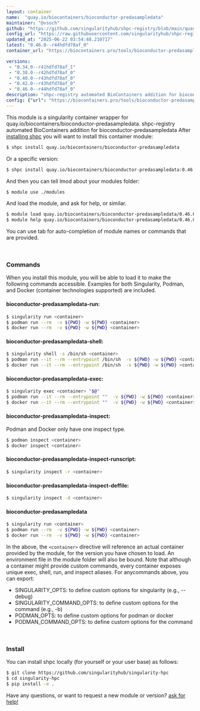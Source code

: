 ```yaml
---
layout: container
name:  "quay.io/biocontainers/bioconductor-predasampledata"
maintainer: "@vsoch"
github: "https://github.com/singularityhub/shpc-registry/blob/main/quay.io/biocontainers/bioconductor-predasampledata/container.yaml"
config_url: "https://raw.githubusercontent.com/singularityhub/shpc-registry/main/quay.io/biocontainers/bioconductor-predasampledata/container.yaml"
updated_at: "2025-06-22 03:54:48.210717"
latest: "0.46.0--r44hdfd78af_0"
container_url: "https://biocontainers.pro/tools/bioconductor-predasampledata"

versions:
 - "0.34.0--r41hdfd78af_1"
 - "0.38.0--r42hdfd78af_0"
 - "0.40.0--r43hdfd78af_0"
 - "0.42.0--r43hdfd78af_0"
 - "0.46.0--r44hdfd78af_0"
description: "shpc-registry automated BioContainers addition for bioconductor-predasampledata"
config: {"url": "https://biocontainers.pro/tools/bioconductor-predasampledata", "maintainer": "@vsoch", "description": "shpc-registry automated BioContainers addition for bioconductor-predasampledata", "latest": {"0.46.0--r44hdfd78af_0": "sha256:611869fadebec5cc93fcb13f046950d9082d800e737001cc4d813159fdf66d55"}, "tags": {"0.34.0--r41hdfd78af_1": "sha256:2e1995bf7cfd99edbb719aa1d6cf3580f9729351110399851543e8d5a438e9f2", "0.38.0--r42hdfd78af_0": "sha256:01099e1b12af01f0cb55afcdc8899d25cbc8c77ec8e5592ecf9307ed03051dcd", "0.40.0--r43hdfd78af_0": "sha256:6f2d544b4f8d385b3418efa3dca9801dc681a85e3499ef588d3c25d4808c2fe7", "0.42.0--r43hdfd78af_0": "sha256:cbd1fcbcdf0e4c0a61f7a30ea30f54fcef51eb871031220cac87c205eedf71bf", "0.46.0--r44hdfd78af_0": "sha256:611869fadebec5cc93fcb13f046950d9082d800e737001cc4d813159fdf66d55"}, "docker": "quay.io/biocontainers/bioconductor-predasampledata"}
---
```


This module is a singularity container wrapper for quay.io/biocontainers/bioconductor-predasampledata.
shpc-registry automated BioContainers addition for bioconductor-predasampledata
After [installing shpc](#install) you will want to install this container module:


```bash
$ shpc install quay.io/biocontainers/bioconductor-predasampledata
```

Or a specific version:

```bash
$ shpc install quay.io/biocontainers/bioconductor-predasampledata:0.46.0--r44hdfd78af_0
```

And then you can tell lmod about your modules folder:

```bash
$ module use ./modules
```

And load the module, and ask for help, or similar.

```bash
$ module load quay.io/biocontainers/bioconductor-predasampledata/0.46.0--r44hdfd78af_0
$ module help quay.io/biocontainers/bioconductor-predasampledata/0.46.0--r44hdfd78af_0
```

You can use tab for auto-completion of module names or commands that are provided.

<br>

### Commands

When you install this module, you will be able to load it to make the following commands accessible.
Examples for both Singularity, Podman, and Docker (container technologies supported) are included.

#### bioconductor-predasampledata-run:

```bash
$ singularity run <container>
$ podman run --rm  -v ${PWD} -w ${PWD} <container>
$ docker run --rm  -v ${PWD} -w ${PWD} <container>
```

#### bioconductor-predasampledata-shell:

```bash
$ singularity shell -s /bin/sh <container>
$ podman run --it --rm --entrypoint /bin/sh  -v ${PWD} -w ${PWD} <container>
$ docker run --it --rm --entrypoint /bin/sh  -v ${PWD} -w ${PWD} <container>
```

#### bioconductor-predasampledata-exec:

```bash
$ singularity exec <container> "$@"
$ podman run --it --rm --entrypoint ""  -v ${PWD} -w ${PWD} <container> "$@"
$ docker run --it --rm --entrypoint ""  -v ${PWD} -w ${PWD} <container> "$@"
```

#### bioconductor-predasampledata-inspect:

Podman and Docker only have one inspect type.

```bash
$ podman inspect <container>
$ docker inspect <container>
```

#### bioconductor-predasampledata-inspect-runscript:

```bash
$ singularity inspect -r <container>
```

#### bioconductor-predasampledata-inspect-deffile:

```bash
$ singularity inspect -d <container>
```



#### bioconductor-predasampledata

```bash
$ singularity run <container>
$ podman run --rm  -v ${PWD} -w ${PWD} <container>
$ docker run --rm  -v ${PWD} -w ${PWD} <container>
```


In the above, the `<container>` directive will reference an actual container provided
by the module, for the version you have chosen to load. An environment file in the
module folder will also be bound. Note that although a container
might provide custom commands, every container exposes unique exec, shell, run, and
inspect aliases. For anycommands above, you can export:

 - SINGULARITY_OPTS: to define custom options for singularity (e.g., --debug)
 - SINGULARITY_COMMAND_OPTS: to define custom options for the command (e.g., -b)
 - PODMAN_OPTS: to define custom options for podman or docker
 - PODMAN_COMMAND_OPTS: to define custom options for the command

<br>

### Install

You can install shpc locally (for yourself or your user base) as follows:

```bash
$ git clone https://github.com/singularityhub/singularity-hpc
$ cd singularity-hpc
$ pip install -e .
```

Have any questions, or want to request a new module or version? [ask for help!](https://github.com/singularityhub/singularity-hpc/issues)